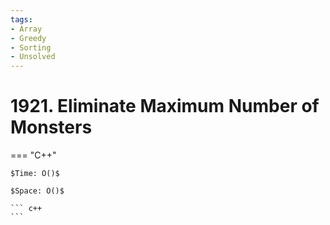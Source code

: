 ```yaml
---
tags:
- Array
- Greedy
- Sorting
- Unsolved
---
```



# 1921. Eliminate Maximum Number of Monsters

=== "C++"

    $Time: O()$

    $Space: O()$

    ``` c++
    ```